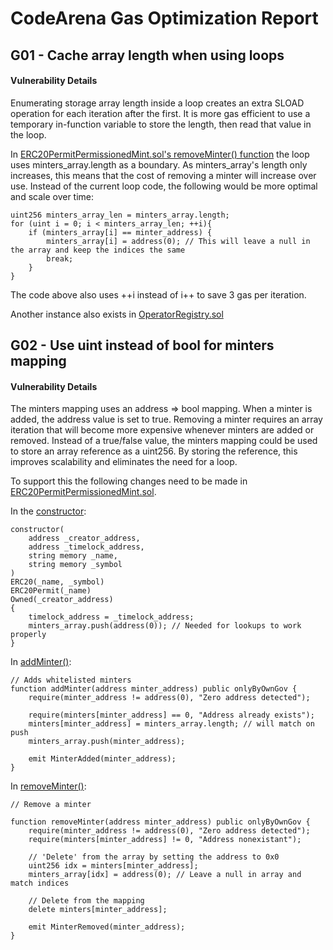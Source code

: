 # CodeArena Gas Optimization Report

## G01 - Cache array length when using loops

#### Vulnerability Details
Enumerating storage array length inside a loop creates an extra SLOAD operation for each iteration after the first. It is more gas efficient to use a temporary in-function variable to store the length, then read that value in the loop.

In [ERC20PermitPermissionedMint.sol's removeMinter() function](https://github.com/code-423n4/2022-09-frax/blob/main/src/ERC20/ERC20PermitPermissionedMint.sol#L84-L89) the loop uses minters_array.length as a boundary. As minters_array's length only increases, this means that the cost of removing a minter will increase over use. Instead of the current loop code, the following would be more optimal and scale over time:

```
uint256 minters_array_len = minters_array.length;
for (uint i = 0; i < minters_array_len; ++i){
	if (minters_array[i] == minter_address) {
		minters_array[i] = address(0); // This will leave a null in the array and keep the indices the same
		break;
	}
}
```

The code above also uses ++i instead of i++ to save 3 gas per iteration.

Another instance also exists in [OperatorRegistry.sol](https://github.com/code-423n4/2022-09-frax/blob/main/src/OperatorRegistry.sol#L114-L118)

## G02 - Use uint instead of bool for minters mapping

#### Vulnerability Details
The minters mapping uses an address => bool mapping. When a minter is added, the address value is set to true. Removing a minter requires an array iteration that will become more expensive whenever minters are added or removed. Instead of a true/false value, the minters mapping could be used to store an array reference as a uint256. By storing the reference, this improves scalability and eliminates the need for a loop.

To support this the following changes need to be made in [ERC20PermitPermissionedMint.sol](https://github.com/code-423n4/2022-09-frax/blob/main/src/ERC20/ERC20PermitPermissionedMint.sol).

In the [constructor](https://github.com/code-423n4/2022-09-frax/blob/main/src/ERC20/ERC20PermitPermissionedMint.sol#L24-L35):

```
constructor(
	address _creator_address,
	address _timelock_address,
	string memory _name,
	string memory _symbol
)
ERC20(_name, _symbol)
ERC20Permit(_name)
Owned(_creator_address)
{
	timelock_address = _timelock_address;
	minters_array.push(address(0)); // Needed for lookups to work properly
}
```

In [addMinter()](https://github.com/code-423n4/2022-09-frax/blob/main/src/ERC20/ERC20PermitPermissionedMint.sol#L64-L73):

```
// Adds whitelisted minters
function addMinter(address minter_address) public onlyByOwnGov {
	require(minter_address != address(0), "Zero address detected");
	
	require(minters[minter_address] == 0, "Address already exists");
	minters[minter_address] = minters_array.length; // will match on push
	minters_array.push(minter_address);
	
	emit MinterAdded(minter_address);
}
```

In [removeMinter()](https://github.com/code-423n4/2022-09-frax/blob/main/src/ERC20/ERC20PermitPermissionedMint.sol#L75-L92):

```
// Remove a minter

function removeMinter(address minter_address) public onlyByOwnGov {
	require(minter_address != address(0), "Zero address detected");
	require(minters[minter_address] != 0, "Address nonexistant");
	
	// 'Delete' from the array by setting the address to 0x0
	uint256 idx = minters[minter_address];
	minters_array[idx] = address(0); // Leave a null in array and match indices
	
	// Delete from the mapping
	delete minters[minter_address];
	
	emit MinterRemoved(minter_address);
}
```

